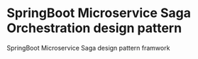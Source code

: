 # SpringBoot Microservice Saga Orchestration design pattern
SpringBoot Microservice Saga design pattern framwork
